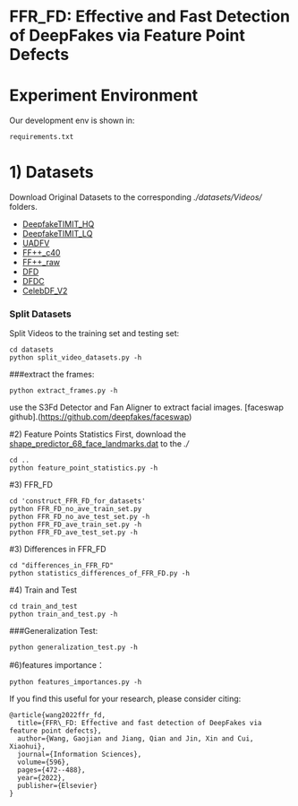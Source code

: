 # FFR_FD: Effective and Fast Detection of DeepFakes via Feature Point Defects



#   Experiment Environment
Our development env is shown in:
```
requirements.txt
```


# 1) Datasets
Download Original Datasets to the corresponding *./datasets/Videos/* folders.
* [DeepfakeTIMIT_HQ](https://www.idiap.ch/dataset/deepfaketimit) 
* [DeepfakeTIMIT_LQ](https://www.idiap.ch/dataset/deepfaketimit) 
* [UADFV](https://github.com/danmohaha/WIFS2018_In_Ictu_Oculi) 
* [FF++_c40](https://github.com/ondyari/FaceForensics) 
* [FF++_raw](https://github.com/ondyari/FaceForensics) 
* [DFD](https://ai.googleblog.com/2019/09/contributing-data-to-deepfake-detection.html) 
* [DFDC](https://www.kaggle.com/c/deepfake-detection-challenge) 
* [CelebDF_V2](https://github.com/danmohaha/celeb-deepfakeforensics) 

### Split Datasets
Split Videos to the training set and testing set:
```
cd datasets
python split_video_datasets.py -h
```

###extract the frames:
```
python extract_frames.py -h
```

use the S3Fd Detector and Fan Aligner to extract facial images.
[faceswap github].(https://github.com/deepfakes/faceswap) 


#2) Feature Points Statistics
First, download the [shape_predictor_68_face_landmarks.dat](http://dlib.net/files/shape_predictor_68_face_landmarks.dat.bz2)
to the *./*

```
cd ..
python feature_point_statistics.py -h
```


#3) FFR_FD

```
cd 'construct_FFR_FD_for_datasets'
python FFR_FD_no_ave_train_set.py
python FFR_FD_no_ave_test_set.py -h
python FFR_FD_ave_train_set.py -h
python FFR_FD_ave_test_set.py -h 
```


#3) Differences in FFR_FD
```
cd "differences_in_FFR_FD"
python statistics_differences_of_FFR_FD.py -h
```


#4) Train and Test
```
cd train_and_test
python train_and_test.py -h
```

###Generalization Test:
```
python generalization_test.py -h
```

#6)features importance：
```
python features_importances.py -h
```

If you find this useful for your research, please consider citing:
```
@article{wang2022ffr_fd,
  title={FFR\_FD: Effective and fast detection of DeepFakes via feature point defects},
  author={Wang, Gaojian and Jiang, Qian and Jin, Xin and Cui, Xiaohui},
  journal={Information Sciences},
  volume={596},
  pages={472--488},
  year={2022},
  publisher={Elsevier}
}
```
